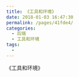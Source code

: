 ```yaml
---
title: 《工具和环境》
date: 2018-01-03 16:47:30
permalink: /pages/41fde4/
categories:
  - 后端
  - 工具和环境
tags:
  - 
---
```


《工具和环境》